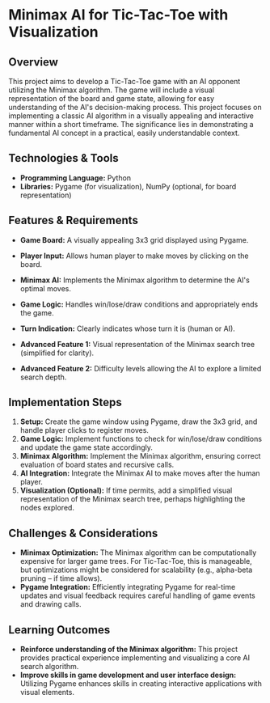# Minimax AI for Tic-Tac-Toe with Visualization

## Overview

This project aims to develop a Tic-Tac-Toe game with an AI opponent utilizing the Minimax algorithm.  The game will include a visual representation of the board and game state, allowing for easy understanding of the AI's decision-making process. This project focuses on implementing a classic AI algorithm in a visually appealing and interactive manner within a short timeframe.  The significance lies in demonstrating a fundamental AI concept in a practical, easily understandable context.


## Technologies & Tools

* **Programming Language:** Python
* **Libraries:** Pygame (for visualization), NumPy (optional, for board representation)


## Features & Requirements

- **Game Board:** A visually appealing 3x3 grid displayed using Pygame.
- **Player Input:**  Allows human player to make moves by clicking on the board.
- **Minimax AI:** Implements the Minimax algorithm to determine the AI's optimal moves.
- **Game Logic:**  Handles win/lose/draw conditions and appropriately ends the game.
- **Turn Indication:** Clearly indicates whose turn it is (human or AI).

- **Advanced Feature 1:**  Visual representation of the Minimax search tree (simplified for clarity).
- **Advanced Feature 2:**  Difficulty levels allowing the AI to explore a limited search depth.


## Implementation Steps

1. **Setup:** Create the game window using Pygame, draw the 3x3 grid, and handle player clicks to register moves.
2. **Game Logic:** Implement functions to check for win/lose/draw conditions and update the game state accordingly.
3. **Minimax Algorithm:** Implement the Minimax algorithm, ensuring correct evaluation of board states and recursive calls.
4. **AI Integration:** Integrate the Minimax AI to make moves after the human player.
5. **Visualization (Optional):**  If time permits, add a simplified visual representation of the Minimax search tree, perhaps highlighting the nodes explored.


## Challenges & Considerations

- **Minimax Optimization:**  The Minimax algorithm can be computationally expensive for larger game trees.  For Tic-Tac-Toe, this is manageable, but optimizations might be considered for scalability (e.g., alpha-beta pruning – if time allows).
- **Pygame Integration:**  Efficiently integrating Pygame for real-time updates and visual feedback requires careful handling of game events and drawing calls.


## Learning Outcomes

- **Reinforce understanding of the Minimax algorithm:** This project provides practical experience implementing and visualizing a core AI search algorithm.
- **Improve skills in game development and user interface design:** Utilizing Pygame enhances skills in creating interactive applications with visual elements.

